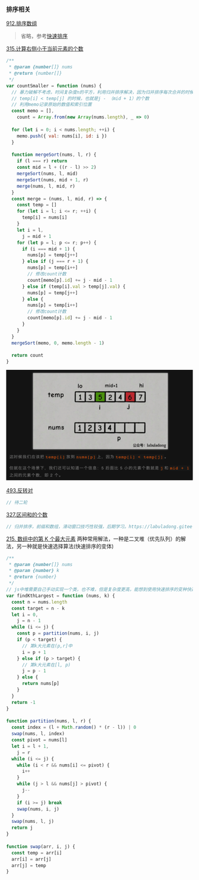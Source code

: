 ### 排序相关

[912.排序数组](https://leetcode.cn/problems/sort-an-array/)

> 省略，参考[快速排序](./%E5%B8%B8%E8%A7%81%E6%8E%92%E5%BA%8F%E7%AE%97%E6%B3%95.md)

[315.计算右侧小于当前元素的个数](https://leetcode-cn.com/problems/count-of-smaller-numbers-after-self/)

```js
/**
 * @param {number[]} nums
 * @return {number[]}
 */
var countSmaller = function (nums) {
  // 暴力破解不考虑，时间复杂度n的平方，利用归并排序解决，因为归并排序每次合并的时候，temp[i]赋值给temp[p]的时候，小于temp[i]的个数就是
  // temp[i] < temp[j] 的时候，也就是j - （mid + 1）的个数
  // 利用memo记录原始的数值和索引位置
  const memo = [],
    count = Array.from(new Array(nums.length), _ => 0)

  for (let i = 0; i < nums.length; ++i) {
    memo.push({ val: nums[i], id: i })
  }

  function mergeSort(nums, l, r) {
    if (l === r) return
    const mid = l + ((r - l) >> 2)
    mergeSort(nums, l, mid)
    mergeSort(nums, mid + 1, r)
    merge(nums, l, mid, r)
  }
  const merge = (nums, l, mid, r) => {
    const temp = []
    for (let i = l; i <= r; ++i) {
      temp[i] = nums[i]
    }
    let i = l,
      j = mid + 1
    for (let p = l; p <= r; p++) {
      if (i === mid + 1) {
        nums[p] = temp[j++]
      } else if (j === r + 1) {
        nums[p] = temp[i++]
        // 修改count计数
        count[memo[p].id] += j - mid - 1
      } else if (temp[i].val > temp[j].val) {
        nums[p] = temp[j++]
      } else {
        nums[p] = temp[i++]
        // 修改count计数
        count[memo[p].id] += j - mid - 1
      }
    }
  }
  mergeSort(memo, 0, memo.length - 1)

  return count
}
```

![常见排序算法-2022-05-19](https://raw.githubusercontent.com/yokiizx/picgo/main/images/%E5%B8%B8%E8%A7%81%E6%8E%92%E5%BA%8F%E7%AE%97%E6%B3%95-2022-05-19.png)

[493.反转对](https://leetcode-cn.com/problems/reverse-pairs/)

```js
// 待二轮
```

[327.区间和的个数](https://leetcode.cn/problems/count-of-range-sum/)

```js
// 归并排序，前缀和数组，滑动窗口技巧性较强，后期学习。https://labuladong.gitee.io/algo/2/19/38/
```

[215. 数组中的第 K 个最大元素](https://leetcode.cn/problems/kth-largest-element-in-an-array/)
两种常用解法，一种是二叉堆（优先队列）的解法，另一种就是快速选择算法(快速排序的变体)

```js
/**
 * @param {number[]} nums
 * @param {number} k
 * @return {number}
 */
// js中堆需要自己手动实现一个类，也不难，但是复杂度更高，能想到使用快速排序的变种快速选择算法更优。
var findKthLargest = function (nums, k) {
  const n = nums.length
  const target = n - k
  let i = 0,
    j = n - 1
  while (i <= j) {
    const p = partition(nums, i, j)
    if (p < target) {
      // 第k大元素在(p,r]中
      i = p + 1
    } else if (p > target) {
      // 第k大元素在[l, p)
      j = p - 1
    } else {
      return nums[p]
    }
  }
  return -1
}

function partition(nums, l, r) {
  const index = (l + Math.random() * (r - l)) | 0
  swap(nums, l, index)
  const pivot = nums[l]
  let i = l + 1,
    j = r
  while (i <= j) {
    while (i < r && nums[i] <= pivot) {
      i++
    }
    while (j > l && nums[j] > pivot) {
      j--
    }
    if (i >= j) break
    swap(nums, i, j)
  }
  swap(nums, l, j)
  return j
}

function swap(arr, i, j) {
  const temp = arr[i]
  arr[i] = arr[j]
  arr[j] = temp
}
```
